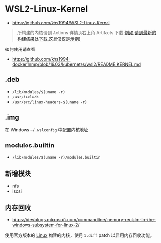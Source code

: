 # WSL2-Linux-Kernel

* https://github.com/khs1994/WSL2-Linux-Kernel

> 所构建的内核请到 Actions 详情页右上角 Artifacts 下载 [例如(请到最新的构建结果处下载,这里仅仅是示例)](https://github.com/khs1994/WSL2-Linux-Kernel/commit/591f8bd0120ccc4e726f7b9444337a4dc8b8e1dd/checks?check_suite_id=263673284)

如何使用请查看

* https://github.com/khs1994-docker/lnmp/blob/19.03/kubernetes/wsl2/README.KERNEL.md

## .deb

* `/lib/modules/$(uname -r)`
* `/usr/include`
* `/usr/src/linux-headers-$(uname -r)`

## .img

在 Windows `~/.wslconfig` 中配置内核地址

## modules.builtin

* `/lib/modules/$(uname -r)/modules.builtin`

## 新增模块

* nfs
* iscsi

## 内存回收

* https://devblogs.microsoft.com/commandline/memory-reclaim-in-the-windows-subsystem-for-linux-2/

使用官方版本的 [Linux](https://github.com/torvalds/linux) 构建的内核，使用 `1.diff` patch 以启用内存回收功能。
